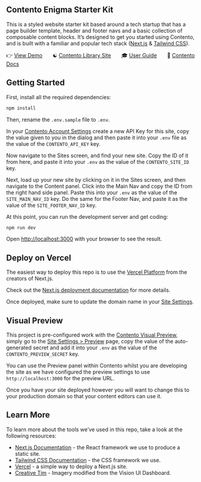 ## Contento Enigma Starter Kit

This is a styled website starter kit based around a tech startup that has a page builder template, header and footer navs and a basic collection of
composable content blocks. It’s designed to get you started using Contento, and is built with a familiar and popular
tech stack ([Next.js](https://nextjs.org) & [Tailwind CSS](https://tailwindcss.com)).

👉 [View Demo](https://enigma-contento-starter.vercel.app/)
&nbsp;&nbsp;&nbsp;&nbsp;&nbsp;&nbsp;☯️ [Contento Library Site](https://app.contento.io/library/site-starters?kit=s_01jA7TpTB7AvkrSyqHhFWE02ht)
&nbsp;&nbsp;&nbsp;&nbsp;&nbsp;&nbsp;🎓 [User Guide](https://www.contento.io/docs/guides/starter-kits/enigma)
&nbsp;&nbsp;&nbsp;&nbsp;&nbsp;&nbsp;📄 [Contento Docs](https://www.contento.io/docs)

## Getting Started

First, install all the required dependencies:

```bash
npm install
```

Then, rename the `.env.sample` file to `.env`.

In your [Contento Account Settings](https://app.contento.io/account/api-keys) create a new API Key for this site, copy the value given to you in the dialog
and then paste it into your `.env` file as the value of the `CONTENTO_API_KEY` key.

Now navigate to the Sites screen, and find your new site. Copy the ID of it from here, and paste it into your `.env` as
the value of the `CONTENTO_SITE_ID` key.

Next, load up your new site by clicking on it in the Sites screen, and then navigate to the Content panel. Click into
the Main Nav and copy the ID from the right hand side panel. Paste this into your `.env` as the value of the
`SITE_MAIN_NAV_ID` key. Do the same for the Footer Nav, and paste it as the value of the `SITE_FOOTER_NAV_ID` key.

At this point, you can run the development server and get coding:

```bash
npm run dev
```

Open [http://localhost:3000](http://localhost:3000) with your browser to see the result.

## Deploy on Vercel

The easiest way to deploy this repo is to use the [Vercel Platform](https://vercel.com/new) from the creators of Next.js.

Check out the [Next.js deployment documentation](https://nextjs.org/docs/deployment) for more details.

Once deployed, make sure to update the domain name in your [Site Settings](https://app.contento.io/settings).

## Visual Preview

This project is pre-configured work with the [Contento Visual Preview](https://www.contento.io/docs/sdk/next#visual-preview),
simply go to the [Site Settings > Preview](https://app.contento.io/settings/preview) page, copy the value of the
auto-generated secret and add it into your `.env` as the value of the `CONTENTO_PREVIEW_SECRET` key.

You can use the Preview panel within Contento whilst you are developing the site as we have configured the preview
settings to use `http://localhost:3000` for the preview URL.

Once you have your site deployed however you will want to change this to your production domain so that your content
editors can use it.

## Learn More

To learn more about the tools we’ve used in this repo, take a look at the following resources:

- [Next.js Documentation](https://nextjs.org/docs) - the React framework we use to produce a static site.
- [Tailwind CSS Documentation](https://tailwindcss.com) - the CSS framework we use.
- [Vercel](https://vercel.com) - a simple way to deploy a Next.js site.
- [Creative Tim](https://www.creative-tim.com/learning-lab/react/overview/vision-ui-dashboard/) - Imagery modified from the Vision UI Dashboard.
